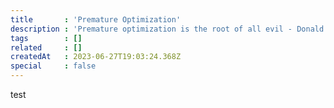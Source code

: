 ```yaml
---
title       : 'Premature Optimization'
description : 'Premature optimization is the root of all evil - Donald Knuth'
tags        : []
related     : []
createdAt   : 2023-06-27T19:03:24.368Z
special     : false
---
```


test